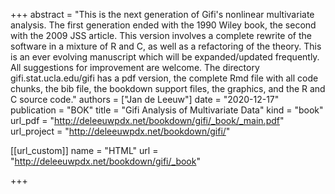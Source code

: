 +++
abstract = "This is the next generation of Gifi's nonlinear multivariate analysis. The first generation ended with the 1990 Wiley book, the second with the 2009 JSS article. This version involves a complete rewrite of the software in a mixture of R and C, as well as a refactoring of the theory. This is an ever evolving manuscript which will be expanded/updated frequently. All suggestions for improvement are welcome. The directory gifi.stat.ucla.edu/gifi has a pdf version, the complete Rmd file with all code chunks, the bib file, the bookdown support files, the graphics, and the R and C source code."
authors = ["Jan de Leeuw"]
date = "2020-12-17"
publication = "BOK"
title = "Gifi Analysis of Multivariate Data"
kind = "book"
url_pdf = "http://deleeuwpdx.net/bookdown/gifi/_book/_main.pdf"
url_project = "http://deleeuwpdx.net/bookdown/gifi/"


[[url_custom]]
name = "HTML"
url = "http://deleeuwpdx.net/bookdown/gifi/_book"

+++

